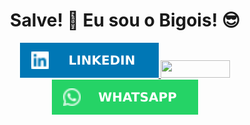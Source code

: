 <!DOCTYPE html>
<html lang="pt-br">
    <body align="center">
        <h1>Salve! 🤙 Eu sou o Bigois! 😎</h1>
        <a href="https://linkedin.com/in/guilhermebigois" target="_blank">
            <img src="badges\linkedin.svg">
        </a>
        <a href="https://devforum.totvs.com.br/users/1300/guilherme-bigois" target="_blank">
            <img width="111px" height="28px" src="badges\Prancheta 1.svg">
        </a>
        <a href="https://api.whatsapp.com/send?phone=5511954226844" target="_blank">
            <img src="badges\whatsapp.svg">
        </a>
    </body>
<html>
